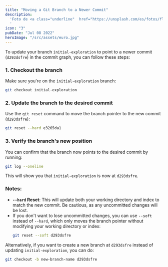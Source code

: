 ```yaml
---
title: "Moving a Git Branch to a Newer Commit"
description:
  'Foto de <a class="underline"  href="https://unsplash.com/es/fotos/flores-rojas-azules-y-blancas-5TK1F5VfdIk">Europeana </a> en <a class="underline" href="https://unsplash.com/es/fotos/una-pintura-en-el-techo-de-un-edificio-1rBg5YSi00c?utm_content=creditCopyText&utm_medium=referral&utm_source=unsplash">Unsplash</a>
  '
icon: "3"
pubDate: "Jul 08 2022"
heroImage: "/src/assets/euro.jpg"
---
```


To update your branch `initial-exploration` to point to a newer commit (`d293dsfre`) in the commit graph, you can follow these steps:

### 1. Checkout the branch

Make sure you're on the `initial-exploration` branch:

```bash
git checkout initial-exploration
```

### 2. Update the branch to the desired commit

Use the `git reset` command to move the branch pointer to the new commit (`d293dsfre`):

```bash
git reset --hard e3265da1
```

### 3. Verify the branch's new position

You can confirm that the branch now points to the desired commit by running:

```bash
git log --oneline
```

This will show you that `initial-exploration` is now at `d293dsfre`.

### Notes:

- **`--hard` Reset**: This will update both your working directory and index to match the new commit. Be cautious, as any uncommitted changes will be lost.
- If you don't want to lose uncommitted changes, you can use `--soft` instead of `--hard`, which only moves the branch pointer without modifying your working directory or index:
  ```bash
  git reset --soft d293dsfre
  ```

Alternatively, if you want to create a new branch at `d293dsfre` instead of updating `initial-exploration`, you can do:

```bash
git checkout -b new-branch-name d293dsfre
```
